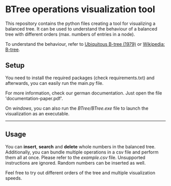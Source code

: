 # BTree operations visualization tool

This repository contains the python files creating a tool for visualizing a balanced tree. It can be used to understand the behaviour of a balanced tree with different orders (max. numbers of entries in a node).

To understand the behaviour, refer to [Ubiquitous B-tree (1979)](https://dl.acm.org/doi/pdf/10.1145/356770.356776) or [Wikipedia: B-tree](https://en.wikipedia.org/wiki/B-tree).


## Setup

You need to install the required packages (check requirements.txt) and afterwards, you can easily run the main.py file. 

For more information, check our german documentation. Just open the file 'documentation-paper.pdf'.

On *windows*, you can also run the *BTree/BTree.exe* file to launch the visualization as an executable.

---

## Usage

You can **insert**, **search** and **delete** whole numbers in the balanced tree. Additionally, you can bundle multiple operations in a csv file and perform them all at once. Please refer to the *example.csv* file. Unsupported instructions are ignored. Random numbers can be inserted as well. 

Feel free to try out different orders of the tree and multiple visualization speeds.
